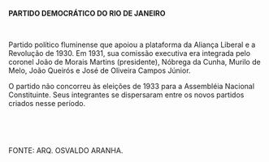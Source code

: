**PARTIDO DEMOCRÁTICO DO RIO DE JANEIRO**

 

Partido político fluminense que apoiou a plataforma da Aliança Liberal e
a Revolução de 1930. Em 1931, sua comissão executiva era integrada pelo
coronel João de Morais Martins (presidente), Nóbrega da Cunha, Murilo de
Melo, João Queirós e José de Oliveira Campos Júnior.

O partido não concorreu às eleições de 1933 para a Assembléia Nacional
Constituinte. Seus integrantes se dispersaram entre os novos partidos
criados nesse período.

 

 

FONTE: ARQ. OSVALDO ARANHA.

 
